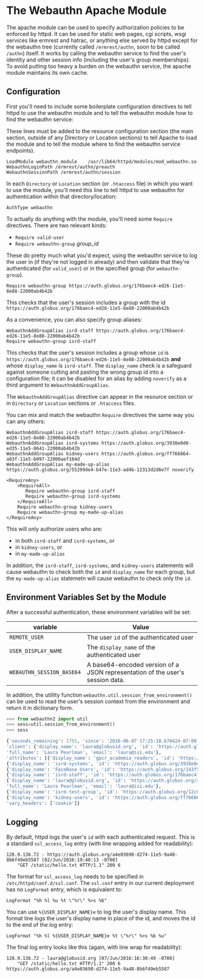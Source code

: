 # The Webauthn Apache Module

The apache module can be used to specify authorization policies to be enforced by httpd. It can be used for static web pages, cgi scripts, wsgi services like ermrest and hatrac, or anything else served by httpd except for the webauthn tree (currently called `/ermrest/authn`, soon to be called `/authn`) itself. It works by calling the webauthn service to find the user's identity and other session info (including the user's group memberships). To avoid putting too heavy a burden on the webauthn service, the apache module maintains its own cache.

## Configuration

First you'll need to include some boilerplate configuration directives to tell httpd to use the webauthn module and to tell the webauthn module how to find the webauthn service:

These lines must be added to the resource configuration section (the main section, outside of any Directory or Location sections) to tell Apache to load the module and to tell the module where to find the webauthn service endpoints).

```
LoadModule webauthn_module    /usr/lib64/httpd/modules/mod_webauthn.so
WebauthnLoginPath /ermrest/authn/preauth
WebauthnSessionPath /ermrest/authn/session
```

In each `Directory` or `Location` section (or `.htaccess` file) in which you want to use the module, you'll need this line to tell httpd to use webauthn for authentication within that directory/location:

```
AuthType webauthn
```

To actually do anything with the module, you'll need some `Require` directives. There are two relevant kinds:

- `Require valid-user`
- `Require webauthn-group` _group_id_

These do pretty much what you'd expect, using the webauthn service to log the user in (if they're not logged in already) and then validate that they're authenticated (for `valid_user`) or in the specified group (for `webauthn-group`).

```
Require webauthn-group https://auth.globus.org/176baec4-ed26-11e5-8e88-22000ab4b42b
```

This checks that the user's session includes a group with the id `https://auth.globus.org/176baec4-ed26-11e5-8e88-22000ab4b42b`

As a convenience, you can also specify group aliases:

```
WebauthnAddGroupAlias isrd-staff https://auth.globus.org/176baec4-ed26-11e5-8e88-22000ab4b42b
Require webauthn-group isrd-staff
```

This checks that the user's session includes a group whose `id` is `https://auth.globus.org/176baec4-ed26-11e5-8e88-22000ab4b42b` __and__ whose `display_name` is `isrd-staff`. The `display_name` check is a safeguard against someone cutting and pasting the wrong group id into a configuration file; it can be disabled for an alias by adding `noverify` as a third argument to `WebauthnAddGroupAlias`.

The `WebauthnAddGroupAlias` directive can appear in the resource section or in `Directory` or `Location` sections or `.htaccess` files.

You can mix and match the webauthn `Require` directives the same way you can any others:

```
WebauthnAddGroupAlias isrd-staff https://auth.globus.org/176baec4-ed26-11e5-8e88-22000ab4b42b
WebauthnAddGroupAlias isrd-systems https://auth.globus.org/3938e0d0-ed35-11e5-8641-22000ab4b42b
WebauthnAddGroupAlias kidney-users https://auth.globus.org/ff766864-a03f-11e5-b097-22000aef184d
WebauthnAddGroupAlias my-made-up-alias https://auth.globus.org/55299de4-b47e-11e3-ad4b-12313d2d6e7f noverify

<RequireAny>
    <RequireAll>
       Require webauthn-group isrd-staff
       Require webauthn-group isrd-systems
    </RequireAll>
    Require webauthn-group kidney-users
    Require webauthn-group my-made-up-alias
</RequireAny>
```

This will only authorize users who are:
- in both `isrd-staff` and `isrd-systems`, or
- in `kidney-users`, or
- in `my-made-up-alias`

In addition, the `isrd-staff`, `isrd-systems`, and `kidney-users` statements will cause webauthn to check both the `id` and `display_name` for each group, but the `my-made-up-alias` statemetn will cause webauthn to check only the `id`.

## Environment Variables Set by the Module

After a successful authentication, these environment variables will be set:

variable | Value
-------- | -----
`REMOTE_USER` | The user `id` of the authenticated user
`USER_DISPLAY_NAME` | The `display_name` of the authenticated user
`WEBAUTHN_SESSION_BASE64` | A base64-encoded version of a JSON representation of the user's session data.

In addition, the utillity function `webauthn.util.session_from_environment()` can be used to read the user's session context from the environment and return it in dictionary form.

```python
>>> from webauthn2 import util
>>> sess=util.session_from_environment()
>>> sess

{'seconds_remaining': 1755, 'since': '2016-06-07 17:25:18.670424-07:00', 'expires': '2016-06-07 17:55:18.670424-07:00',
'client': {'display_name': 'laura@globusid.org', 'id': 'https://auth.globus.org/a4e03698-d274-11e5-9a48-8b6f49eb5587',
'full_name': 'Laura Pearlman', 'email': 'laura@isi.edu'},
'attributes': [{'display_name': 'gpcr_academia_readers', 'id': 'https://auth.globus.org/6489c7d4-b5bf-11e5-b1f4-22000aef184d'},
{'display_name': 'isrd-systems', 'id': 'https://auth.globus.org/3938e0d0-ed35-11e5-8641-22000ab4b42b'},
{'display_name': 'FaceBase Users', 'id': 'https://auth.globus.org/143f5bdc-c127-11e4-ab32-22000a1dd033'},
{'display_name': 'isrd-staff', 'id': 'https://auth.globus.org/176baec4-ed26-11e5-8e88-22000ab4b42b'},
{'display_name': 'laura@globusid.org', 'id': 'https://auth.globus.org/a4e03698-d274-11e5-9a48-8b6f49eb5587',
'full_name': 'Laura Pearlman', 'email': 'laura@isi.edu'},
{'display_name': 'isrd-test-group', 'id': 'https://auth.globus.org/12c0b92c-f862-11e5-98ed-22000ab80e73'},
{'display_name': 'kidney-users', 'id': 'https://auth.globus.org/ff766864-a03f-11e5-b097-22000aef184d'}],
'vary_headers': ['cookie']}

```

## Logging

By default, httpd logs the user's `id` with each authenticated request. This is a standard `ssl_access_log` entry (with line wrapping added for readability):

```
128.9.136.72 - https://auth.globus.org/a4e03698-d274-11e5-9a48-8b6f49eb5587 [02/Jun/2016:19:40:13 -0700]
    "GET /static/hello.txt HTTP/1.1" 200 6
```

The format for `ssl_access_log` needs to be specified in `/etc/httpd/conf.d/ssl.conf`. The `ssl.conf` entry in our current deployment has no `LogFormat` entry, which is equivalent to:

```
LogFormat "%h %l %u %t \"%r\" %>s %b"
```

You can use `%{USER_DISPLAY_NAME}e` to log the user's display name. This format line logs the user's display name in place of the id, and moves the id to the end of the log entry:

```
LogFormat "%h %l %{USER_DISPLAY_NAME}e %t \"%r\" %>s %b %u"
```

The final log entry looks like this (again, with line wrap for readability):

```
128.9.136.72 - laura@globusid.org [07/Jun/2016:16:30:49 -0700]
    "GET /static/hello.txt HTTP/1.1" 200 6 https://auth.globus.org/a4e03698-d274-11e5-9a48-8b6f49eb5587

```

